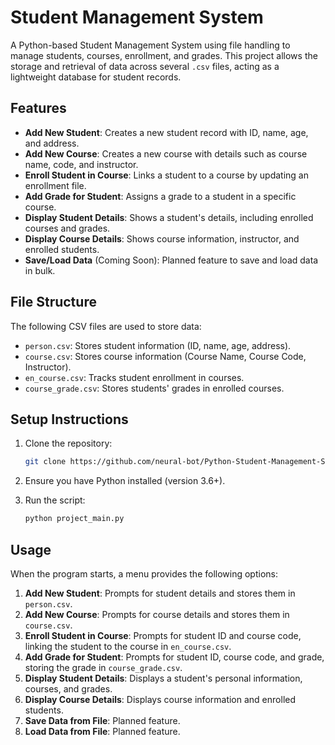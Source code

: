 # Student Management System

A Python-based Student Management System using file handling to manage students, courses, enrollment, and grades. This project allows the storage and retrieval of data across several `.csv` files, acting as a lightweight database for student records.

## Features

- **Add New Student**: Creates a new student record with ID, name, age, and address.
- **Add New Course**: Creates a new course with details such as course name, code, and instructor.
- **Enroll Student in Course**: Links a student to a course by updating an enrollment file.
- **Add Grade for Student**: Assigns a grade to a student in a specific course.
- **Display Student Details**: Shows a student's details, including enrolled courses and grades.
- **Display Course Details**: Shows course information, instructor, and enrolled students.
- **Save/Load Data** (Coming Soon): Planned feature to save and load data in bulk.

## File Structure

The following CSV files are used to store data:

- `person.csv`: Stores student information (ID, name, age, address).
- `course.csv`: Stores course information (Course Name, Course Code, Instructor).
- `en_course.csv`: Tracks student enrollment in courses.
- `course_grade.csv`: Stores students' grades in enrolled courses.

## Setup Instructions

1. Clone the repository:

    ```bash
    git clone https://github.com/neural-bot/Python-Student-Management-System.git
    ```

2. Ensure you have Python installed (version 3.6+).

3. Run the script:

    ```bash
    python project_main.py
    ```

## Usage

When the program starts, a menu provides the following options:

1. **Add New Student**: Prompts for student details and stores them in `person.csv`.
2. **Add New Course**: Prompts for course details and stores them in `course.csv`.
3. **Enroll Student in Course**: Prompts for student ID and course code, linking the student to the course in `en_course.csv`.
4. **Add Grade for Student**: Prompts for student ID, course code, and grade, storing the grade in `course_grade.csv`.
5. **Display Student Details**: Displays a student's personal information, courses, and grades.
6. **Display Course Details**: Displays course information and enrolled students.
7. **Save Data from File**: Planned feature.
8. **Load Data from File**: Planned feature.
